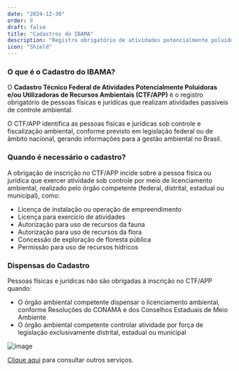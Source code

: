 ```yaml
---
date: "2024-12-30"
order: 8
draft: false
title: "Cadastros do IBAMA"
description: "Registro obrigatório de atividades potencialmente poluidoras e utilizadoras de recursos ambientais"
icon: "Shield"
---
```


### O que é o Cadastro do IBAMA?

O **Cadastro Técnico Federal de Atividades Potencialmente Poluidoras e/ou Utilizadoras de Recursos Ambientais (CTF/APP)** é o registro obrigatório de pessoas físicas e jurídicas que realizam atividades passíveis de controle ambiental.

O CTF/APP identifica as pessoas físicas e jurídicas sob controle e fiscalização ambiental, conforme previsto em legislação federal ou de âmbito nacional, gerando informações para a gestão ambiental no Brasil.

### Quando é necessário o cadastro?

A obrigação de inscrição no CTF/APP incide sobre a pessoa física ou jurídica que exercer atividade sob controle por meio de licenciamento ambiental, realizado pelo órgão competente (federal, distrital, estadual ou municipal), como:

- Licença de instalação ou operação de empreendimento
- Licença para exercício de atividades
- Autorização para uso de recursos da fauna
- Autorização para uso de recursos da flora
- Concessão de exploração de floresta pública
- Permissão para uso de recursos hídricos

### Dispensas do Cadastro

Pessoas físicas e jurídicas não são obrigadas à inscrição no CTF/APP quando:

- O órgão ambiental competente dispensar o licenciamento ambiental, conforme Resoluções do CONAMA e dos Conselhos Estaduais de Meio Ambiente
- O órgão ambiental competente controlar atividade por força de legislação exclusivamente distrital, estadual ou municipal

![image](/images/bannerimage.webp)

[Clique aqui](/servicos) para consultar outros serviços. 
